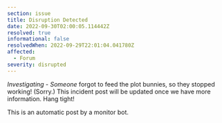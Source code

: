 ```yaml
---
section: issue
title: Disruption Detected
date: 2022-09-30T02:00:05.114442Z
resolved: true
informational: false
resolvedWhen: 2022-09-29T22:01:04.041780Z
affected:
  - Forum
severity: disrupted
---
```

*Investigating* - _Someone_ forgot to feed the plot bunnies, so they stopped working! (Sorry.) This incident post will be updated once we have more information. Hang tight!

This is an automatic post by a monitor bot.
        